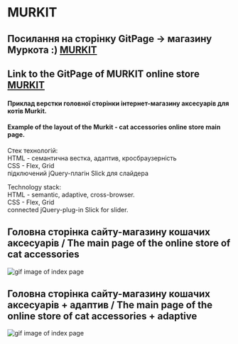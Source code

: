 # MURKIT

## Посилання на сторінку GitPage -> магазину Муркота :)  [MURKIT](natatimos.github.io/murkit/ "MURKIT")
## Link to the GitPage of MURKIT online store [MURKIT](natatimos.github.io/murkit/ "MURKIT")


#### Приклад верстки головної сторінки інтернет-магазину аксесуарів для котів Murkit. 
#### Example of the layout of the Murkit - cat accessories online store main page.

Стек технологій:  
HTML - семантична вестка, адаптив, кросбраузерність  
CSS - Flex, Grid  
підключений jQuery-плагін Slick для слайдера  


Technology stack:  
HTML - semantic, adaptive, cross-browser.    
CSS - Flex, Grid   
connected jQuery-plug-in Slick for slider.  


## Головна сторінка сайту-магазину кошачих аксесуарів / The main page of the online store of cat accessories

![gif image of index page](https://github.com/NataTimos/MURKIT/blob/main/images/Mutkit_index.gif)

## Головна сторінка сайту-магазину кошачих аксесуарів + адаптив / The main page of the online store of cat accessories + adaptive

![gif image of index page](https://github.com/NataTimos/MURKIT/blob/main/images/Murkit_index-adaptive.gif)

